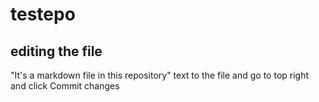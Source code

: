 # testepo

## editing the file

"It's a markdown file in this repository" text to the file and go to top right and click Commit changes

